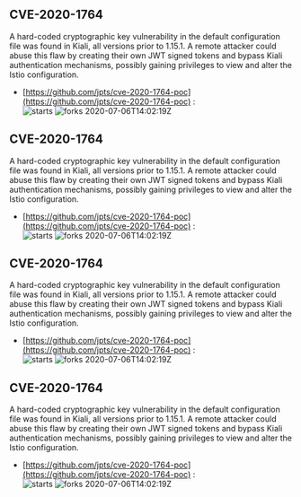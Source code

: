 ## CVE-2020-1764
 A hard-coded cryptographic key vulnerability in the default configuration file was found in Kiali, all versions prior to 1.15.1. A remote attacker could abuse this flaw by creating their own JWT signed tokens and bypass Kiali authentication mechanisms, possibly gaining privileges to view and alter the Istio configuration.

- [https://github.com/jpts/cve-2020-1764-poc](https://github.com/jpts/cve-2020-1764-poc) :  
![starts](https://img.shields.io/github/stars/jpts/cve-2020-1764-poc.svg) 
![forks](https://img.shields.io/github/forks/jpts/cve-2020-1764-poc.svg) 
2020-07-06T14:02:19Z

## CVE-2020-1764
 A hard-coded cryptographic key vulnerability in the default configuration file was found in Kiali, all versions prior to 1.15.1. A remote attacker could abuse this flaw by creating their own JWT signed tokens and bypass Kiali authentication mechanisms, possibly gaining privileges to view and alter the Istio configuration.

- [https://github.com/jpts/cve-2020-1764-poc](https://github.com/jpts/cve-2020-1764-poc) :  
![starts](https://img.shields.io/github/stars/jpts/cve-2020-1764-poc.svg) 
![forks](https://img.shields.io/github/forks/jpts/cve-2020-1764-poc.svg) 
2020-07-06T14:02:19Z

## CVE-2020-1764
 A hard-coded cryptographic key vulnerability in the default configuration file was found in Kiali, all versions prior to 1.15.1. A remote attacker could abuse this flaw by creating their own JWT signed tokens and bypass Kiali authentication mechanisms, possibly gaining privileges to view and alter the Istio configuration.

- [https://github.com/jpts/cve-2020-1764-poc](https://github.com/jpts/cve-2020-1764-poc) :  
![starts](https://img.shields.io/github/stars/jpts/cve-2020-1764-poc.svg) 
![forks](https://img.shields.io/github/forks/jpts/cve-2020-1764-poc.svg) 
2020-07-06T14:02:19Z

## CVE-2020-1764
 A hard-coded cryptographic key vulnerability in the default configuration file was found in Kiali, all versions prior to 1.15.1. A remote attacker could abuse this flaw by creating their own JWT signed tokens and bypass Kiali authentication mechanisms, possibly gaining privileges to view and alter the Istio configuration.

- [https://github.com/jpts/cve-2020-1764-poc](https://github.com/jpts/cve-2020-1764-poc) :  
![starts](https://img.shields.io/github/stars/jpts/cve-2020-1764-poc.svg) 
![forks](https://img.shields.io/github/forks/jpts/cve-2020-1764-poc.svg) 
2020-07-06T14:02:19Z


